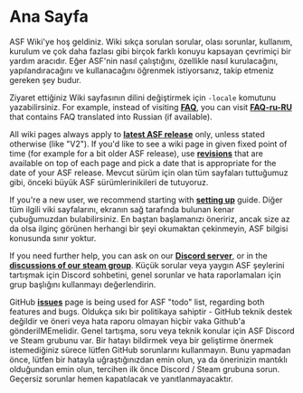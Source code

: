 # Ana Sayfa

ASF Wiki'ye hoş geldiniz. Wiki sıkça sorulan sorular, olası sorunlar, kullanım, kurulum ve çok daha fazlası gibi birçok farklı konuyu kapsayan çevrimiçi bir yardım aracıdır. Eğer ASF'nin nasıl çalıştığını, özellikle nasıl kurulacağını, yapılandıracağını ve kullanacağını öğrenmek istiyorsanız, takip etmeniz gereken şey budur.

Ziyaret ettiğiniz Wiki sayfasının dilini değiştirmek için `-locale` komutunu yazabilirsiniz. For example, instead of visiting **[FAQ](https://github.com/JustArchiNET/ArchiSteamFarm/wiki/FAQ)**, you can visit **[FAQ-ru-RU](https://github.com/JustArchiNET/ArchiSteamFarm/wiki/FAQ-ru-RU)** that contains FAQ translated into Russian (if available).

All wiki pages always apply to **[latest ASF release](https://github.com/JustArchiNET/ArchiSteamFarm/releases)** only, unless stated otherwise (like "V2"). If you'd like to see a wiki page in given fixed point of time (for example for a bit older ASF release), use **[revisions](https://github.com/JustArchiNET/ArchiSteamFarm/wiki/_history)** that are available on top of each page and pick a date that is appropriate for the date of your ASF release. Mevcut sürüm için olan tüm sayfaları tuttuğumuz gibi, önceki büyük ASF sürümlerinikileri de tutuyoruz.

If you're a new user, we recommend starting with **[setting up](https://github.com/JustArchiNET/ArchiSteamFarm/wiki/Setting-up)** guide. Diğer tüm ilgili viki sayfalarını, ekranın sağ tarafında bulunan kenar çubuğumuzdan bulabilirsiniz. En baştan başlamanızı öneririz, ancak size az da olsa ilginç görünen herhangi bir şeyi okumaktan çekinmeyin, ASF bilgisi konusunda sınır yoktur.

If you need further help, you can ask on our **[Discord server](https://discord.gg/hSQgt8j)**, or in the **[discussions of our steam group](https://steamcommunity.com/groups/archiasf/discussions/1)**. Küçük sorular veya yaygın ASF şeylerini tartışmak için Discord sohbetini, genel sorunlar ve hata raporlamaları için grup başlığını kullanmayı değerlendirin.

GitHub **[issues](https://github.com/JustArchiNET/ArchiSteamFarm/issues)** page is being used for ASF "todo" list, regarding both features and bugs. Oldukça sıkı bir politikaya sahiptir - GitHub teknik destek değildir ve öneri veya hata raporu olmayan hiçbir vaka Github'a gönderilMEmelidir. Genel tartışma, soru veya teknik konular için ASF Discord ve Steam grubunu var. Bir hatayı bildirmek veya bir geliştirme önermek istemediğiniz sürece lütfen GitHub sorunlarını kullanmayın. Bunu yapmadan önce, lütfen bir hatayla uğraştığınızdan emin olun, ya da önerinizin mantıklı olduğundan emin olun, tercihen ilk önce Discord / Steam grubuna sorun. Geçersiz sorunlar hemen kapatılacak ve yanıtlanmayacaktır.